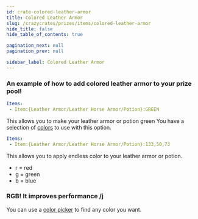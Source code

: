 ```yaml
---
id: crate-colored-leather-armor
title: Colored Leather Armor
slug: /crazycrates/prizes/items/colored-leather-armor
hide_title: false
hide_table_of_contents: true

pagination_next: null
pagination_prev: null

sidebar_label: Colored Leather Armor
---
```


### An example of how to add colored leather armor to your prize pool!
```yml
Items:
 - Item:{Leather Armor/Leather Horse Armor/Potion}:GREEN
```
This allows you to make your leather armor or potion green
You have a selection of [colors](https://jd.papermc.io/paper/1.20/org/bukkit/Color.html) to use with this option.

```yml
Items:
 - Item:{Leather Armor/Leather Horse Armor/Potion}:133,50,73
```
This allows you to apply endless color to your leather armor or potion.

* r = red
* g = green
* b = blue

### RGB! It improves performance /j
You can use a [color picker](https://htmlcolorcodes.com/color-picker/) to find any color you want.